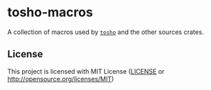 # tosho-macros

A collection of macros used by [`tosho`](https://github.com/noaione/tosho-mango) and the other sources crates.

## License

This project is licensed with MIT License ([LICENSE](https://github.com/noaione/tosho-mango/blob/master/LICENSE) or <http://opensource.org/licenses/MIT>)
